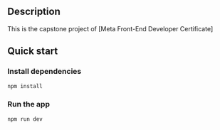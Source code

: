 
## Description

This is the capstone project of [Meta Front-End Developer Certificate]
## Quick start

### Install dependencies

```bash
npm install
```

### Run the app

```bash
npm run dev
```
